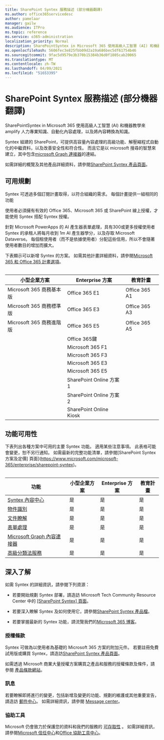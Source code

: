 ```yaml
---
title: SharePoint Syntex 服務描述 (部分機器翻譯)
ms.author: office365servicedesc
author: pamelaar
manager: gailw
ms.audience: ITPro
ms.topic: reference
ms.service: o365-administration
localization_priority: Normal
description: SharePointSyntex in Microsoft 365 使用高級人工智慧 (AI) 和機器教學來 amplify 人力專業知識、自動化內容處理，以及將內容轉換為知識。
ms.openlocfilehash: 5606fec3e825fbb09d2a19a686bec5df61754b46
ms.sourcegitcommit: 9fac5d9579e3b370b15384b36d0f1805cab20065
ms.translationtype: MT
ms.contentlocale: zh-TW
ms.lasthandoff: 04/09/2021
ms.locfileid: "51653395"
---
```

# <a name="sharepoint-syntex-service-description"></a>SharePoint Syntex 服務描述 (部分機器翻譯) 

SharePointSyntex in Microsoft 365 使用高級人工智慧 (AI) 和機器教學來 amplify 人力專業知識、自動化內容處理，以及將內容轉換為知識。

Syntex 組建的 SharePoint，可提供高容量內容處理的高級功能、解壓縮程式自動化的中繼資料，以及改善安全性和符合性。 而且它是以 microsoft 搜尋的智慧來建立，其中包含[microsoft Graph 連接器](/microsoftsearch/connectors-overview)的連結。

如需詳細的概覽及其他產品詳細資料，請參閱[SharePoint Syntex 產品頁面](https://aka.ms/sharepointsyntex)。

## <a name="available-plans"></a>可用規劃

Syntex 可透過多個訂閱計畫取得，以符合組織的需求。 每個計畫提供一組相同的功能

使用者必須擁有有效的 Office 365、Microsoft 365 或 SharePoint 線上授權，才能使用 Syntex 搭配 Syntex 授權。

針對 Microsoft PowerApps 的 AI 產生器表單處理，具有300或更多授權使用者 Syntex 的承租人將每月收到 1m AI 產生器學分，以及存取 Microsoft Dataverse。 每個租使用者（而不是依據使用者）分配這些信用，所以不會隨著使用者數目的增加而擴大。

下表顯示可以新增 Syntex 的方案。 如需其他計畫詳細資料，請參閱[Microsoft 365 和 Office 365 計畫選項](../office-365-platform-service-description/office-365-plan-options.md)。<br><br>


| 小型企業方案            | Enterprise 方案         | 教育計畫     |
| ------------------------------- | ------------------------ | ------------------- |
| Microsoft 365 商務基本版    | Office 365 E1            | Office 365 A1       |
| Microsoft 365 商務標準版 | Office 365 E3            | Office 365 A3       |
| Microsoft 365 商務進階版  | Office 365 E5            | Office 365 A5       |
|                                 | Office 365鍵            |                     |
|                                 | Microsoft 365 F1         |                     |
|                                 | Microsoft 365 F3         |                     |
|                                 | Microsoft 365 E3         |                     |
|                                 | Microsoft 365 E5         |                     |
|                                 | SharePoint Online 方案 1 |                     |
|                                 | SharePoint Online 方案 2 |                     |
|                                 | SharePoint Online Kiosk  |                     |

## <a name="feature-availability"></a>功能可用性

下表列出各種方案中可用的主要 Syntex 功能。 適用某些注意事項。 此表格可能會變更，恕不另行通知。 如需最新的完整功能清單，請參閱[SharePoint Syntex 方案及定價] 頁面](https://www.microsoft.com/microsoft-365/enterprise/sharepoint-syntex)。<br><br>

| 功能 | 小型企業方案 | Enterprise 方案 | 教育計畫 |
|--|--|--|--|
| [Syntex 內容中心](sharepoint-syntex-features.md#syntex-content-center) | 是 | 是 | 是 |
| [物件識別](sharepoint-syntex-features.md#object-recognition) | 是 | 是 | 是 |
| [文件瞭解](sharepoint-syntex-features.md#document-understanding) | 是 | 是 | 是 |
| [表單處理](sharepoint-syntex-features.md#form-processing) | 是 | 是 | 是 |
| [Microsoft Graph 內容連接器](sharepoint-syntex-features.md#microsoft-graph-content-connectors) | 是 | 是 | 是 |
| [高級分類法服務](sharepoint-syntex-features.md#advanced-taxonomy-services) | 是 | 是 | 是 |

## <a name="learn-more"></a>深入了解

如需 Syntex 的詳細資訊，請參閱下列資源：

  - 若要開始規劃 Syntex 部署，請造訪 Microsoft Tech Community Resource Center 中的 [ [SharePoint Syntex] 頁面](https://resources.techcommunity.microsoft.com/sharepoint-syntex/)。

  - 若要深入瞭解 Syntex 及如何使用它，請參閱[SharePoint Syntex 產品檔](/microsoft-365/contentunderstanding/)。

  - 若要掌握最新的 Syntex 功能，請流覽我們的[Microsoft 365 博客](https://go.microsoft.com/fwlink/?linkid=2084915)。

### <a name="licensing-terms"></a>授權條款

Syntex 可做為以使用者為基礎的 Microsoft 365 方案的附加元件。 若要註冊免費試用版或購買 Syntex，請造訪[SharePoint Syntex 產品頁面](https://aka.ms/sharepointsyntex)。

如需透過 Microsoft 商業大量授權方案購買之產品和服務的授權條款及條件，請參閱 [產品條款網站](https://www.microsoft.com/licensing/terms/)。

### <a name="messaging"></a>訊息

若要瞭解即將進行的變更，包括新增及變更的功能、規劃的維護或其他重要宣告，請造訪 [郵件中心](https://go.microsoft.com/fwlink/p/?linkid=2070717)。 如需詳細資訊，請參閱 [Message center](/microsoft-365/admin/manage/message-center)。

### <a name="accessibility"></a>協助工具

Microsoft 仍會致力於保護您的資料和我們的服務的 [可存取性](https://www.microsoft.com/trust-center/compliance/accessibility) 。 如需詳細資訊，請參閱[Microsoft 信任中心](https://www.microsoft.com/trust-center)和[Office 協助工具中心](https://support.office.com/article/ecab0fcf-d143-4fe8-a2ff-6cd596bddc6d)。